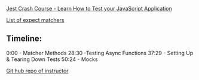[Jest Crash Course - Learn How to Test your JavaScript Application](https://www.youtube.com/watch?v=ajiAl5UNzBU)


[List of expect matchers](https://jestjs.io/docs/expect)

## Timeline:
0:00 - Matcher Methods
28:30 -Testing Async Functions
37:29 - Setting Up & Tearing Down Tests
50:24 - Mocks

[Git hub repo of instructor](https://github.com/harblaith7/jest-crash-course)